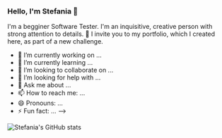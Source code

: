 ### Hello, I'm Stefania 👋 
I'm a begginer Software Tester. I'm an inquisitive, creative person with strong attention to details. 
📎 I invite you to my portfolio, which I created here, as part of a new challenge.

- 🔭 I’m currently working on ...
- 🌱 I’m currently learning ...
- 👯 I’m looking to collaborate on ...
- 🤔 I’m looking for help with ...
- 💬 Ask me about ...
- 📫 How to reach me: ...
- 😄 Pronouns: ...
- ⚡ Fun fact: ...
-->
  
![Stefania's GitHub stats](https://github-readme-stats.vercel.app/api?username=stefaniabemben&show_icons=true&theme=transparent)
